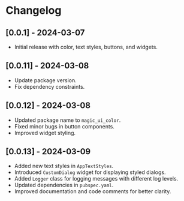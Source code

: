 # Changelog

## [0.0.1] - 2024-03-07
- Initial release with color, text styles, buttons, and widgets.


## [0.0.11] - 2024-03-08
- Update package version.
- Fix dependency constraints.


## [0.0.12] - 2024-03-08
- Updated package name to `magic_ui_color`.
- Fixed minor bugs in button components.
- Improved widget styling.

## [0.0.13] - 2024-03-09
- Added new text styles in `AppTextStyles`.
- Introduced `CustomDialog` widget for displaying styled dialogs.
- Added `Logger` class for logging messages with different log levels.
- Updated dependencies in `pubspec.yaml`.
- Improved documentation and code comments for better clarity.
